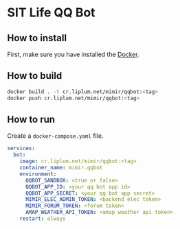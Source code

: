 # SIT Life QQ Bot

## How to install
First, make sure you have installed the [Docker](https://www.docker.com/).

## How to build
```bash
docker build . -t cr.liplum.net/mimir/qqbot:<tag>
docker push cr.liplum.net/mimir/qqbot:<tag>
```

## How to run
Create a `docker-compose.yaml` file.
```yaml
services:
  bot:
    image: cr.liplum.net/mimir/qqbot:<tag>
    container_name: mimir.qqbot
    environment:
      QQBOT_SANDBOX: <true or false>
      QQBOT_APP_ID: <your qq bot app id>
      QQBOT_APP_SECRET: <your qq bot app secret>
      MIMIR_ELEC_ADMIN_TOKEN: <backend elec token>
      MIMIR_FORUM_TOKEN: <forum token>
      AMAP_WEATHER_API_TOKEN: <amap weather api token>
    restart: always
```